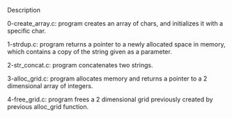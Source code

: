 Description

0-create_array.c: program creates an array of chars, and initializes it with a specific char.

1-strdup.c: program returns a pointer to a newly allocated space in memory, which contains a copy of the string given as a parameter.

2-str_concat.c: program concatenates two strings.

3-alloc_grid.c: program allocates memory and returns a pointer to a 2 dimensional array of integers.

4-free_grid.c: program frees a 2 dimensional grid previously created by previous alloc_grid function.
